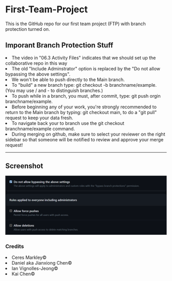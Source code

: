 # First-Team-Project
This is the GitHub repo for our first team project (FTP) with branch protection turned on.

## Imporant Branch Protection Stuff
<li> The video in "06.3 Activity Files" indicates that we should set up the collaborative repo in this way</li>
<li> The old "Include Adminstrator" option is replaced by the "Do not allow bypassing the above settings".</li>
<li> We won't be able to push directly to the Main branch.</li>
<li> To "build" a new branch type: git checkout -b branchname/example. (You may use / and - to distinguish branches.)
</li>
<li> To push while in a branch, you must, after commit, type: git push orgin branchname/example.</li>
<li> Before beginning any of your work, you're strongly recommended to return to the Main branch by typing: git checkout main, to do a "git pull" request to keep your data fresh.</li>
<li> To navigate back your to branch use the git checkout branchname/example command.</li>
<li> During merging on github, make sure to select your reviewer on the right sidebar so that someone will be notified to review and approve your merge request!</li>

<hr>

## Screenshot
![screenshot](./assets/Images/AdminTheAdmin.png)

### Credits
<li>Ceres Markley©</li>
<li>Daniel aka Jianxiong Chen©</li>
<li>Ian Vignolles-Jeong©</li>
<li>Kai Chen© </li>
